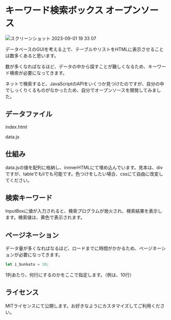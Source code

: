 # キーワード検索ボックス オープンソース

![スクリーンショット 2023-09-01 19 33 07](https://github.com/linkevery2s/searchbox/assets/23306970/d4054102-ca2d-4fd9-9095-5d2447498a67)


データベースのGUIを考える上で、テーブルやリストをHTMLに表示させることは数多くあると思います。

数が多くなればなるほど、データの中から探すことが難しくなるため、キーワード検索が必要になってきます。

ネットで検索すると、JavaScriptのAPIをいくつか見つけたのですが、自分の中でしっくりくるものがなかったため、自分でオープンソースを開発してみました。


## データファイル

index.html 

data.js


## 仕組み

data.jsの値を配列に格納し、innnerHTMLにて埋め込んでいます。見本は、divですが、tableでもliでも可能です。色つけをしたい場合、cssにて自由に改変してください。


## 検索キーワード

InputBoxに値が入力されると、検索プログラムが発火され、検索結果を表示します。検索値は、黄色で表示されます。


## ページネーション

データ量が多くなればなるほど、ロードまでに時間がかかるため、ページネーションが必要になってきます。

```JavaScript
let i_bunkatu = 10;
```

1列あたり、何行にするのかをここで指定します。（例は、10行）


## ライセンス
MITライセンスにて公開します。お好きなようにカスタマイズしてご利用ください。
